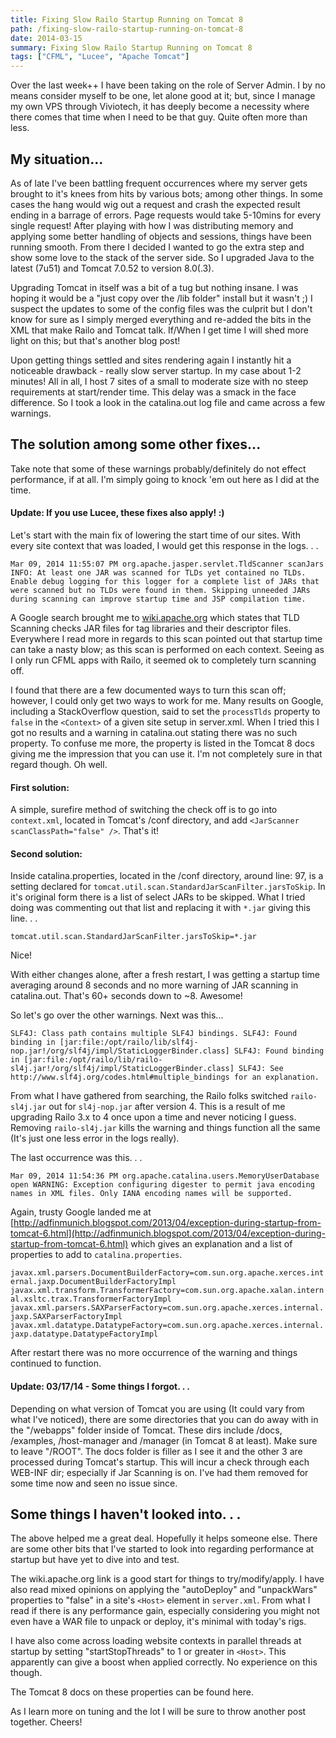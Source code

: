 ```yaml
---
title: Fixing Slow Railo Startup Running on Tomcat 8
path: /fixing-slow-railo-startup-running-on-tomcat-8
date: 2014-03-15
summary: Fixing Slow Railo Startup Running on Tomcat 8
tags: ["CFML", "Lucee", "Apache Tomcat"]
---
```


Over the last week++ I have been taking on the role of Server Admin. I by no means consider myself to be one, let alone good at it; but, since I manage my own VPS through Viviotech, it has deeply become a necessity where there comes that time when I need to be that guy. Quite often more than less.

## My situation...

As of late I've been battling frequent occurrences where my server gets brought to it's knees from hits by various bots; among other things. In some cases the hang would wig out a request and crash the expected result ending in a barrage of errors. Page requests would take 5-10mins for every single request! After playing with how I was distributing memory and applying some better handling of objects and sessions, things have been running smooth. From there I decided I wanted to go the extra step and show some love to the stack of the server side. So I upgraded Java to the latest (7u51) and Tomcat 7.0.52 to version 8.0(.3).

Upgrading Tomcat in itself was a bit of a tug but nothing insane. I was hoping it would be a "just copy over the /lib folder" install but it wasn't ;) I suspect the updates to some of the config files was the culprit but I don't know for sure as I simply merged everything and re-added the bits in the XML that make Railo and Tomcat talk. If/When I get time I will shed more light on this; but that's another blog post!

Upon getting things settled and sites rendering again I instantly hit a noticeable drawback - really slow server startup. In my case about 1-2 minutes! All in all, I host 7 sites of a small to moderate size with no steep requirements at start/render time. This delay was a smack in the face difference. So I took a look in the catalina.out log file and came across a few warnings.

## The solution among some other fixes...

Take note that some of these warnings probably/definitely do not effect performance, if at all. I'm simply going to knock 'em out here as I did at the time.

#### Update: If you use Lucee, these fixes also apply! :)

Let's start with the main fix of lowering the start time of our sites. With every site context that was loaded, I would get this response in the logs. . .

`Mar 09, 2014 11:55:07 PM org.apache.jasper.servlet.TldScanner scanJars INFO: At least one JAR was scanned for TLDs yet contained no TLDs. Enable debug logging for this logger for a complete list of JARs that were scanned but no TLDs were found in them. Skipping unneeded JARs during scanning can improve startup time and JSP compilation time.`

A Google search brought me to [wiki.apache.org](http://wiki.apache.org/tomcat/HowTo/FasterStartUp) which states that TLD Scanning checks JAR files for tag libraries and their descriptor files. Everywhere I read more in regards to this scan pointed out that startup time can take a nasty blow; as this scan is performed on each context. Seeing as I only run CFML apps with Railo, it seemed ok to completely turn scanning off.

I found that there are a few documented ways to turn this scan off; however, I could only get two ways to work for me. Many results on Google, including a StackOverflow question, said to set the `processTlds` property to `false` in the `<Context>` of a given site setup in server.xml. When I tried this I got no results and a warning in catalina.out stating there was no such property. To confuse me more, the property is listed in the Tomcat 8 docs giving me the impression that you can use it. I'm not completely sure in that regard though. Oh well.

#### First solution:

A simple, surefire method of switching the check off is to go into `context.xml`, located in Tomcat's /conf directory, and add `<JarScanner scanClassPath="false" />`. That's it!

#### Second solution:

Inside catalina.properties, located in the /conf directory, around line: 97, is a setting declared for `tomcat.util.scan.StandardJarScanFilter.jarsToSkip`. In it's original form there is a list of select JARs to be skipped. What I tried doing was commenting out that list and replacing it with `*.jar` giving this line. . .

`tomcat.util.scan.StandardJarScanFilter.jarsToSkip=*.jar`

Nice!

With either changes alone, after a fresh restart, I was getting a startup time averaging around 8 seconds and no more warning of JAR scanning in catalina.out. That's 60+ seconds down to ~8. Awesome!

So let's go over the other warnings. Next was this...

`SLF4J: Class path contains multiple SLF4J bindings. SLF4J: Found binding in [jar:file:/opt/railo/lib/slf4j-nop.jar!/org/slf4j/impl/StaticLoggerBinder.class] SLF4J: Found binding in [jar:file:/opt/railo/lib/railo-sl4j.jar!/org/slf4j/impl/StaticLoggerBinder.class] SLF4J: See http://www.slf4j.org/codes.html#multiple_bindings for an explanation.`

From what I have gathered from searching, the Railo folks switched `railo-sl4j.jar` out for `sl4j-nop.jar` after version 4. This is a result of me upgrading Railo 3.x to 4 once upon a time and never noticing I guess. Removing `railo-sl4j.jar` kills the warning and things function all the same (It's just one less error in the logs really).

The last occurrence was this. . .

`Mar 09, 2014 11:54:36 PM org.apache.catalina.users.MemoryUserDatabase open WARNING: Exception configuring digester to permit java encoding names in XML files. Only IANA encoding names will be supported.`

Again, trusty Google landed me at [http://adfinmunich.blogspot.com/2013/04/exception-during-startup-from-tomcat-6.html](http://adfinmunich.blogspot.com/2013/04/exception-during-startup-from-tomcat-6.html) which gives an explanation and a list of properties to add to `catalina.properties`.

`javax.xml.parsers.DocumentBuilderFactory=com.sun.org.apache.xerces.internal.jaxp.DocumentBuilderFactoryImpl
javax.xml.transform.TransformerFactory=com.sun.org.apache.xalan.internal.xsltc.trax.TransformerFactoryImpl
javax.xml.parsers.SAXParserFactory=com.sun.org.apache.xerces.internal.jaxp.SAXParserFactoryImpl
javax.xml.datatype.DatatypeFactory=com.sun.org.apache.xerces.internal.jaxp.datatype.DatatypeFactoryImpl`

After restart there was no more occurrence of the warning and things continued to function.

#### Update: 03/17/14 - Some things I forgot. . .

Depending on what version of Tomcat you are using (It could vary from what I've noticed), there are some directories that you can do away with in the "/webapps" folder inside of Tomcat. These dirs include /docs, /examples, /host-manager and /manager (in Tomcat 8 at least). Make sure to leave "/ROOT". The docs folder is filler as I see it and the other 3 are processed during Tomcat's startup. This will incur a check through each WEB-INF dir; especially if Jar Scanning is on. I've had them removed for some time now and seen no issue since.

## Some things I haven't looked into. . .

The above helped me a great deal. Hopefully it helps someone else. There are some other bits that I've started to look into regarding performance at startup but have yet to dive into and test.

The wiki.apache.org link is a good start for things to try/modify/apply. I have also read mixed opinions on applying the "autoDeploy" and "unpackWars" properties to "false" in a site's `<Host>` element in `server.xml`. From what I read if there is any performance gain, especially considering you might not even have a WAR file to unpack or deploy, it's minimal with today's rigs.

I have also come across loading website contexts in parallel threads at startup by setting "startStopThreads" to 1 or greater in `<Host>`. This apparently can give a boost when applied correctly. No experience on this though.

The Tomcat 8 docs on these properties can be found here.

As I learn more on tuning and the lot I will be sure to throw another post together. Cheers!